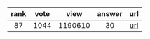 
| rank | vote | view | answer | url |
|:-:|:-:|:-:|:-:|:-:|
|87|1044|1190610|30| [url](http://stackoverflow.com/questions/3964681/find-all-files-in-a-directory-with-extension-txt-in-python) |
